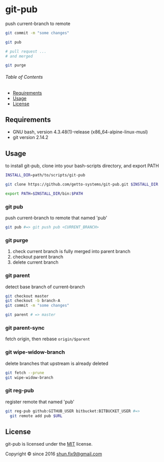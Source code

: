# git-pub

push current-branch to remote

```bash
git commit -m "some changes"

git pub

# pull request ...
# and merged

git purge
```

###### Table of Contents

- [Requirements](#Requirements)
- [Usage](#Usage)
- [License](#License)


## Requirements

- GNU bash, version 4.3.48(1)-release (x86_64-alpine-linux-musl)
- git version 2.14.2


## Usage

to install git-pub, clone into your bash-scripts directory, and export PATH

```bash
INSTALL_DIR=path/to/scripts/git-pub

git clone https://github.com/getto-systems/git-pub.git $INSTALL_DIR

export PATH=$INSTALL_DIR/bin:$PATH
```


### git pub

push current-branch to remote that named 'pub'

```bash
git pub #=> git push pub <CURRENT_BRANCH>
```


### git purge

1. check current branch is fully merged into parent branch
1. checkout parent branch
1. delete current branch


### git parent

detect base branch of current-branch

```bash
git checkout master
git checkout -b branch-A
git commit -m "some changes"

git parent # => master
```


### git parent-sync

fetch origin, then rebase `origin/$parent`


### git wipe-widow-branch

delete branches that upstream is already deleted

```bash
git fetch --prune
git wipe-widow-branch
```



### git reg-pub

register remote that named 'pub'

```bash
git reg-pub github:GITHUB_USER bitbucket:BITBUCKET_USER #=>
  git remote add pub $URL
```


## License

git-pub is licensed under the [MIT](LICENSE) license.

Copyright &copy; since 2016 shun.fix9@gmail.com
